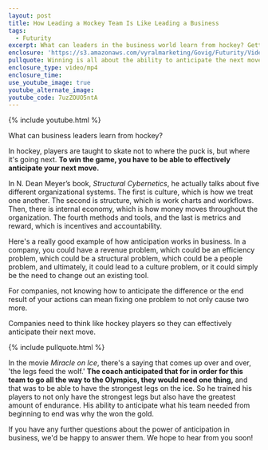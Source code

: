 ```yaml
---
layout: post
title: How Leading a Hockey Team Is Like Leading a Business
tags:
  - Futurity
excerpt: What can leaders in the business world learn from hockey? Getting ahead is all about anticipation.
enclosure: 'https://s3.amazonaws.com/vyralmarketing/Govig/Futurity/Videos/2017/How+Leading+a+Hockey+Team+Is+Like+Leading+a+Business.mp4'
pullquote: Winning is all about the ability to anticipate the next move.
enclosure_type: video/mp4
enclosure_time:
use_youtube_image: true
youtube_alternate_image:
youtube_code: 7uzZOUO5ntA
---
```



{% include youtube.html %}

What can business leaders learn from hockey?&nbsp;

In hockey, players are taught to skate not to where the puck is, but where it's going next. **To win the game, you have to be able to effectively anticipate your next move.**

In N. Dean Meyer’s book, *Structural Cybernetics*, he actually talks about five different organizational systems. The first is culture, which is how we treat one another. The second is structure, which is work charts and workflows. Then, there is internal economy, which is how money moves throughout the organization. The fourth methods and tools, and the last is metrics and reward, which is incentives and accountability.&nbsp;

Here's a really good example of how anticipation works in business. In a company, you could have a revenue problem, which could be an efficiency problem, which could be a structural problem, which could be a people problem, and ultimately, it could lead to a culture problem, or it could simply be the need to change out an existing tool.

For companies, not knowing how to anticipate the difference or the end result of your actions can mean fixing one problem to not only cause two more.&nbsp;

Companies need to think like hockey players so they can effectively anticipate their next move.

{% include pullquote.html %}

In the movie *Miracle on Ice*, there's a saying that comes up over and over, 'the legs feed the wolf.' **The coach anticipated that for in order for this team to go all the way to the Olympics, they would need one thing,** and that was to be able to have the strongest legs on the ice. So he trained his players to not only have the strongest legs but also have the greatest amount of endurance. His ability to anticipate what his team needed from beginning to end was why the won the gold.

If you have any further questions about the power of anticipation in business, we'd be happy to answer them. We hope to hear from you soon!